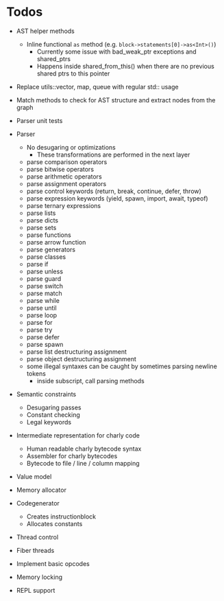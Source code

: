 # Todos

- AST helper methods
  - Inline functional `as` method (e.g. `block->statements[0]->as<Int>()`)
    - Currently some issue with bad_weak_ptr exceptions and shared_ptrs
    - Happens inside shared_from_this() when there are no previous shared ptrs to this pointer

- Replace utils::vector, map, queue with regular std:: usage

- Match methods to check for AST structure and extract nodes from the graph

- Parser unit tests

- Parser
  - No desugaring or optimizations
    - These transformations are performed in the next layer
  - parse comparison operators
  - parse bitwise operators
  - parse arithmetic operators
  - parse assignment operators
  - parse control keywords (return, break, continue, defer, throw)
  - parse expression keywords (yield, spawn, import, await, typeof)
  - parse ternary expressions
  - parse lists
  - parse dicts
  - parse sets
  - parse functions
  - parse arrow function
  - parse generators
  - parse classes
  - parse if
  - parse unless
  - parse guard
  - parse switch
  - parse match
  - parse while
  - parse until
  - parse loop
  - parse for
  - parse try
  - parse defer
  - parse spawn
  - parse list destructuring assignment
  - parse object destructuring assignment
  - some illegal syntaxes can be caught by sometimes parsing newline tokens
    - inside subscript, call parsing methods

- Semantic constraints
  - Desugaring passes
  - Constant checking
  - Legal keywords
- Intermediate representation for charly code
  - Human readable charly bytecode syntax
  - Assembler for charly bytecodes
  - Bytecode to file / line / column mapping
- Value model
- Memory allocator
- Codegenerator
  - Creates instructionblock
  - Allocates constants
- Thread control
- Fiber threads
- Implement basic opcodes
- Memory locking
- REPL support
